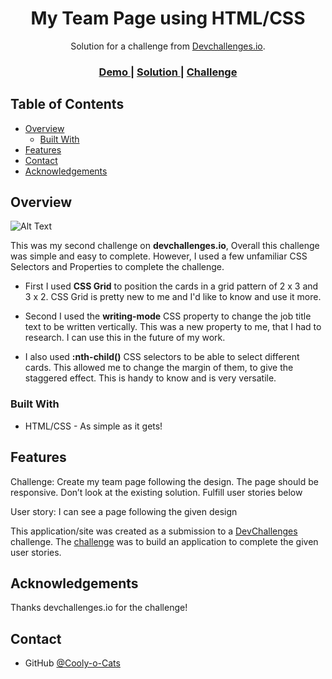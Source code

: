 <!-- Please update value in the {}  -->

<h1 align="center">My Team Page using HTML/CSS</h1>

<div align="center">
   Solution for a challenge from  <a href="http://devchallenges.io" target="_blank">Devchallenges.io</a>.
</div>

<div align="center">
  <h3>
    <a href="https://cooly-o-cats.github.io/DevChallenges/TeamPage/">
      Demo
    </a>
    <span> | </span>
    <a href="https://github.com/Cooly-o-Cats/DevChallenges/tree/main/TeamPage">
      Solution
    </a>
    <span> | </span>
    <a href="https://devchallenges.io/challenges/hhmesazsqgKXrTkYkt0U">
      Challenge
    </a>
  </h3>
</div>

<!-- TABLE OF CONTENTS -->

## Table of Contents

- [Overview](#overview)
  - [Built With](#built-with)
- [Features](#features)
- [Contact](#contact)
- [Acknowledgements](#acknowledgements)

<!-- OVERVIEW -->

## Overview

![Alt Text](https://i.ibb.co/Qd9tFh3/cooly-o-cats-github-io-Dev-Challenges-Team-Page.png)

This was my second challenge on **devchallenges.io**, Overall this challenge was simple and easy to complete. However, I used a few unfamiliar CSS Selectors and Properties to complete the challenge.

- First I used **CSS Grid** to position the cards in a grid pattern of 2 x 3 and 3 x 2. CSS Grid is pretty new to me and I'd like to know and use it more.

- Second I used the **writing-mode** CSS property to change the job title text to be written vertically. This was a new property to me, that I had to research. I can use this in the future of my work.

- I also used **:nth-child()** CSS selectors to be able to select different cards. This allowed me to change the margin of them, to give the staggered effect. This is handy to know and is very versatile.

### Built With

<!-- This section should list any major frameworks that you built your project using. Here are a few examples.-->

- HTML/CSS - As simple as it gets!

## Features

Challenge: Create my team page following the design. The page should be responsive. Don’t look at the existing solution. Fulfill user stories below

User story: I can see a page following the given design

This application/site was created as a submission to a [DevChallenges](https://devchallenges.io/challenges) challenge. The [challenge](https://devchallenges.io/challenges/hhmesazsqgKXrTkYkt0U) was to build an application to complete the given user stories.


## Acknowledgements

Thanks devchallenges.io for the challenge!

## Contact

- GitHub [@Cooly-o-Cats](https://github.com/Cooly-o-Cats)
